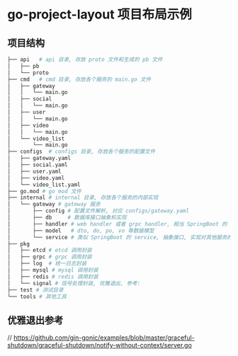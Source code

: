 # go-project-layout 项目布局示例

## 项目结构


```bash
├── api   # api 目录, 存放 proto 文件和生成的 pb 文件
│   ├── pb
│   └── proto
├── cmd   # cmd 目录, 存放各个服务的 main.go 文件
│   ├── gateway
│   │   └── main.go
│   ├── social
│   │   └── main.go
│   ├── user
│   │   └── main.go
│   ├── video
│   │   └── main.go
│   └── video_list
│       └── main.go
├── configs  # configs 目录, 存放各个服务的配置文件
│   ├── gateway.yaml
│   ├── social.yaml
│   ├── user.yaml
│   ├── video.yaml
│   └── video_list.yaml
├── go.mod # go mod 文件
├── internal # internal 目录, 存放各个服务的内部实现
│   └── gateway # gateway 服务
│       ├── config # 配置文件解析, 对应 configs/gateway.yaml
│       ├── db     # 数据库接口抽象和实现
│       ├── handler # web handler 或者 grpc handler, 相当 SpringBoot 的 controller
│       ├── model   # dto, do, po, vo 等数据模型
│       └── service # 类似 SpringBoot 的 service, 抽象接口, 实现对其他服务的调用, 和 db 的调用, 和业务逻辑
├── pkg
│   ├── etcd # etcd 调用封装
│   ├── grpc # grpc 调用封装
│   ├── log  # 统一日志封装
│   ├── mysql # mysql 调用封装
│   ├── redis # redis 调用封装
│   └── signal # 信号处理封装, 优雅退出, 参考: 
├── test # 测试目录
└── tools # 其他工具
```

## 优雅退出参考

// https://github.com/gin-gonic/examples/blob/master/graceful-shutdown/graceful-shutdown/notify-without-context/server.go


